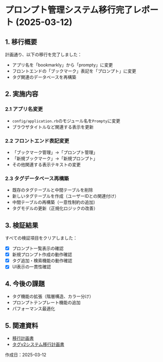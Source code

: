 # プロンプト管理システム移行完了レポート (2025-03-12)

## 1. 移行概要

計画通り、以下の移行を完了しました：
- アプリ名を「bookmarkly」から「prompty」に変更
- フロントエンドの「ブックマーク」表記を「プロンプト」に変更
- タグ関連のデータベースを再構築

## 2. 実施内容

### 2.1 アプリ名変更
- `config/application.rb`のモジュール名を`Prompty`に変更
- ブラウザタイトルなど関連する表示を更新

### 2.2 フロントエンド表記変更
- 「ブックマーク管理」→「プロンプト管理」
- 「新規ブックマーク」→「新規プロンプト」
- その他関連する表示テキストの変更

### 2.3 タグデータベース再構築
- 既存のタグテーブルと中間テーブルを削除
- 新しいタグテーブルを作成（ユーザーIDとの関連付け）
- 中間テーブルの再構築（一意性制約の追加）
- タグモデルの更新（正規化ロジックの改善）

## 3. 検証結果

すべての検証項目をクリアしました：
- [x] プロンプト一覧表示の確認
- [x] 新規プロンプト作成の動作確認
- [x] タグ追加・検索機能の動作確認
- [x] UI表示の一貫性確認

## 4. 今後の課題

- タグ機能の拡張（階層構造、カラー分け）
- プロンプトテンプレート機能の追加
- パフォーマンス最適化

## 5. 関連資料

- [移行計画書](docs/progress_report/20250310_prompty_migration_plan.md)
- [タグv2システム移行計画書](docs_log/progress_report/tag_migration_plan.md)

作成日：2025-03-12 